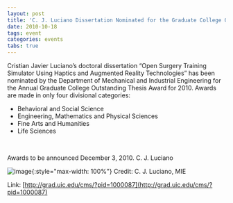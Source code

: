 ```yaml
---
layout: post
title: 'C. J. Luciano Dissertation Nominated for the Graduate College Outstanding Thesis Award 2010'
date: 2010-10-18
tags: event
categories: events
tabs: true
---
```


Cristian Javier Luciano&rsquo;s doctoral dissertation &ldquo;Open Surgery Training Simulator Using Haptics and Augmented Reality Technologies&rdquo; has been nominated by the Department of Mechanical and Industrial Engineering for the Annual Graduate College Outstanding Thesis Award for 2010.  Awards are made in only four divisional categories:<br>
<ul>
<li>Behavioral and Social Science</li>
<li>Engineering, Mathematics and Physical Sciences</li>
<li>Fine Arts and Humanities</li>
<li>Life Sciences</li>
</ul><br>

Awards to be announced December 3, 2010.
C. J. Luciano

![image](https://www.evl.uic.edu/output/originals/luciandissertationnominated.jpg-srcw.jpg){:style="max-width: 100%"}
Credit: C. J. Luciano, MIE


Link: [http://grad.uic.edu/cms/?pid=1000087](http://grad.uic.edu/cms/?pid=1000087)
